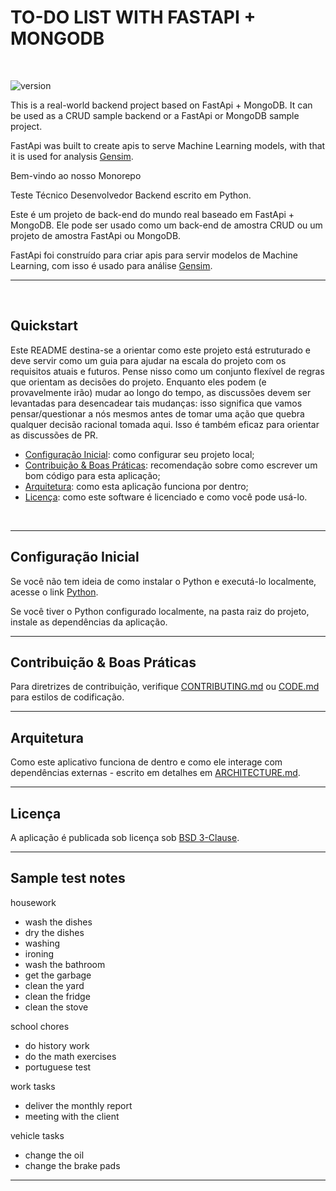# TO-DO LIST WITH FASTAPI + MONGODB
<br />

![version](https://img.shields.io/badge/version-0.0.1-blue.svg?maxAge=2592000)

This is a real-world backend project based on FastApi + MongoDB. It can be used as a CRUD sample backend or a FastApi or MongoDB sample project.

FastApi was built to create apis to serve Machine Learning models, with that it is used for analysis [Gensim](https://radimrehurek.com/gensim/).

Bem-vindo ao nosso Monorepo

Teste Técnico Desenvolvedor Backend escrito em Python.

Este é um projeto de back-end do mundo real baseado em FastApi + MongoDB. Ele pode ser usado como um back-end de amostra CRUD ou um projeto de amostra FastApi ou MongoDB.

FastApi foi construído para criar apis para servir modelos de Machine Learning, com isso é usado para análise [Gensim](https://radimrehurek.com/gensim/).

***

&nbsp;

## Quickstart


Este README destina-se a orientar como este projeto está estruturado e deve servir como um guia para ajudar na escala do projeto com os requisitos atuais e futuros. Pense nisso como um conjunto flexível de regras que orientam as decisões do projeto. Enquanto eles podem (e provavelmente irão) mudar ao longo do tempo, as discussões devem ser levantadas para desencadear tais mudanças: isso significa que vamos pensar/questionar a nós mesmos antes de tomar uma ação que quebra qualquer decisão racional tomada aqui. Isso é também eficaz para orientar as discussões de PR.

- [Configuração Inicial](#configuracao-inicial): como configurar seu projeto local;
- [Contribuição & Boas Práticas](#-contribuicao--boas-praticas): recomendação sobre como escrever um bom código para esta aplicação;
- [Arquitetura](#arquitetura): como esta aplicação funciona por dentro;
- [Licença](#licenca): como este software é licenciado e como você pode usá-lo. 

&nbsp;

***

## Configuração Inicial

Se você não tem ideia de como instalar o Python e executá-lo localmente, acesse o link [Python](https://www.python.org/downloads/).


Se você tiver o Python configurado localmente, na pasta raiz do projeto, instale as dependências da aplicação.

***

## Contribuição & Boas Práticas

Para diretrizes de contribuição, verifique [CONTRIBUTING.md](https://github.com/BrunoComitre/to-do-with-analysis/blob/main/CONTRIBUTING.md) ou [CODE.md](https://github.com/BrunoComitre/to-do-with-analysis/blob/main/CODE.md) para estilos de codificação.

***

## Arquitetura

Como este aplicativo funciona de dentro e como ele interage com dependências externas - escrito em detalhes em [ARCHITECTURE.md](ARCHITECTURE.md).

***

## Licença

A aplicação é publicada sob licença sob [BSD 3-Clause](LICENSE).

***

## Sample test notes

housework

- wash the dishes
- dry the dishes
- washing
- ironing
- wash the bathroom
- get the garbage
- clean the yard
- clean the fridge
- clean the stove

school chores

- do history work
- do the math exercises
- portuguese test

work tasks

- deliver the monthly report
- meeting with the client

vehicle tasks

- change the oil
- change the brake pads

***
